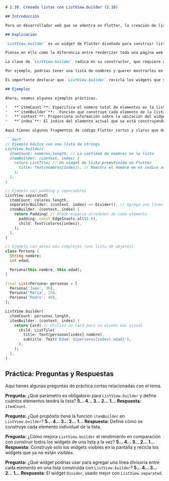 ```markdown
# 2.10. Creando listas con ListView.builder (2.10)

## Introducción

Para un desarrollador web que se adentra en Flutter, la creación de listas dinámicas es una habilidad fundamental. En el mundo web, recurrimos a elementos HTML como `<ul>`, `<ol>` o simplemente `<div>`s repetidos en combinación con JavaScript para renderizar listas de datos.  `ListView.builder` en Flutter es la herramienta equivalente, pero con optimizaciones de rendimiento integradas para manejar grandes conjuntos de datos de manera eficiente. Entender `ListView.builder` te permitirá construir interfaces de usuario complejas y fluidas, mostrando información de forma organizada y adaptable.

## Explicación

`ListView.builder` es un widget de Flutter diseñado para construir listas de elementos de forma dinámica, es decir, que los elementos de la lista se crean según se van mostrando en la pantalla.  Esto es crucial para el rendimiento, especialmente cuando trabajamos con listas largas, porque solo se construyen los elementos visibles, ahorrando recursos y mejorando la experiencia del usuario.

Piensa en ello como la diferencia entre renderizar toda una página web estática a la vez, versus cargar partes de la página según el usuario hace scroll.  `ListView.builder` se asemeja más a la segunda opción, renderizando solo lo necesario.

La clave de `ListView.builder` radica en su constructor, que requiere dos parámetros principales: `itemCount` e `itemBuilder`. `itemCount` define el número total de elementos en la lista.  `itemBuilder` es una función que se llama para cada elemento visible en la pantalla, y es responsable de construir el widget que representa ese elemento.  Esta función recibe el contexto y el índice del elemento, permitiéndote personalizar cada elemento de la lista basándote en su posición.

Por ejemplo, podrías tener una lista de nombres y querer mostrarlos en una lista vertical. Usarías `ListView.builder` y dentro de `itemBuilder` crearías un `Text` widget con el nombre correspondiente a ese índice.

Es importante destacar que `ListView.builder` recicla los widgets que ya no están visibles en la pantalla.  Esto significa que si un elemento se desplaza fuera de la vista, su widget se reutilizará para mostrar un nuevo elemento que entre en la vista.  Esta optimización es fundamental para el rendimiento, pero también requiere precaución al actualizar el estado de los widgets dentro de `itemBuilder`, para evitar comportamientos inesperados. A diferencia de las librerías Javascript como React, el sistema de renderizado en Flutter ya se encarga de reciclar los widgets.

## Ejemplos

Ahora, veamos algunos ejemplos prácticos.

*   **`itemCount`**: Especifica el número total de elementos en la lista.
*   **`itemBuilder`**:  Función que construye cada elemento de la lista.  Recibe el contexto y el índice.
*   **`context`**: Proporciona información sobre la ubicación del widget en el árbol de widgets.
*   **`index`**: El índice del elemento actual que se está construyendo.

Aquí tienes algunos fragmentos de código Flutter cortos y claros que demuestran el uso correcto:

```dart
// Ejemplo básico con una lista de strings
ListView.builder(
  itemCount: nombres.length, // La cantidad de nombres en la lista
  itemBuilder: (context, index) {
    return ListTile( // Un widget de lista predefinido en Flutter
      title: Text(nombres[index]), // Muestra el nombre en el índice actual
    );
  },
)
```

```dart
// Ejemplo con padding y separadores
ListView.separated(
  itemCount: colores.length,
  separatorBuilder: (context, index) => Divider(), // Agrega una línea entre cada elemento
  itemBuilder: (context, index) {
    return Padding( // Añade espacio alrededor de cada elemento
      padding: const EdgeInsets.all(8.0),
      child: Text(colores[index]),
    );
  },
)
```

```dart
// Ejemplo con datos más complejos (una lista de objetos)
class Persona {
  String nombre;
  int edad;

  Persona(this.nombre, this.edad);
}

final List<Persona> personas = [
  Persona('Juan', 30),
  Persona('Maria', 25),
  Persona('Pedro', 40),
];

ListView.builder(
  itemCount: personas.length,
  itemBuilder: (context, index) {
    return Card( // Utiliza un Card para un diseño más visual
      child: ListTile(
        title: Text(personas[index].nombre),
        subtitle: Text('Edad: ${personas[index].edad}'),
      ),
    );
  },
)
```

## Práctica: Preguntas y Respuestas

Aquí tienes algunas preguntas de práctica cortas relacionadas con el tema.

**Pregunta:** ¿Qué parámetro es obligatorio para `ListView.builder` y define cuántos elementos tendrá la lista?
**5... 4... 3... 2... 1...**
**Respuesta:** `itemCount`.

**Pregunta:** ¿Qué propósito tiene la función `itemBuilder` en `ListView.builder`?
**5... 4... 3... 2... 1...**
**Respuesta:** Define cómo se construye cada elemento individual de la lista.

**Pregunta:** ¿Cómo mejora `ListView.builder` el rendimiento en comparación con construir todos los widgets de una lista a la vez?
**5... 4... 3... 2... 1...**
**Respuesta:** Construye solo los widgets visibles en la pantalla y recicla los widgets que ya no están visibles.

**Pregunta:** ¿Qué widget podrías usar para agregar una línea divisoria entre cada elemento en una lista construida con `ListView.builder`?
**5... 4... 3... 2... 1...**
**Respuesta:** El widget `Divider`, usado mejor con `ListView.separated`.
```